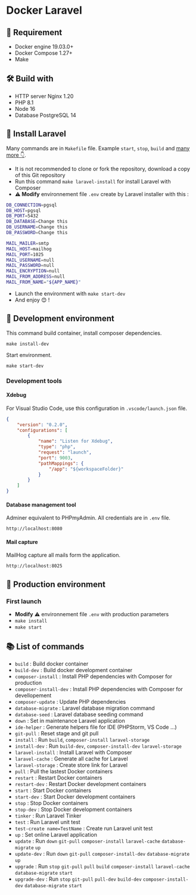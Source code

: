 # Docker Laravel

## 🚫 Requirement

- Docker engine 19.03.0+
- Docker Compose 1.27+
- Make

## 🛠 Build with

- HTTP server Nginx 1.20
- PHP 8.1
- Node 16
- Database PostgreSQL 14

## 📖 Install Laravel

Many commands are in `Makefile` file. Example `start`, `stop`, `build` and [many more 👇](#-list-of-commands).

- It is not recommended to clone or fork the repository, download a copy of this Git repository
- Run this command `make laravel-install` for install Laravel with Composer
- **⚠️ Modify** environnement file `.env` create by Laravel installer with this :

```bash
DB_CONNECTION=pgsql
DB_HOST=pgsql
DB_PORT=5432
DB_DATABASE=Change this
DB_USERNAME=Change this
DB_PASSWORD=Change this

MAIL_MAILER=smtp
MAIL_HOST=mailhog
MAIL_PORT=1025
MAIL_USERNAME=null
MAIL_PASSWORD=null
MAIL_ENCRYPTION=null
MAIL_FROM_ADDRESS=null
MAIL_FROM_NAME="${APP_NAME}"
```

- Launch the environment with `make start-dev`
- And enjoy 😊 !

## 🧰 Development environment

This command build container, install composer dependencies.

`make install-dev`

Start environment.

`make start-dev`

### Development tools

#### Xdebug

For Visual Studio Code, use this configuration in `.vscode/launch.json` file.

```json
{
    "version": "0.2.0",
    "configurations": [
        {
            "name": "Listen for Xdebug",
            "type": "php",
            "request": "launch",
            "port": 9003,
            "pathMappings": {
                "/app": "${workspaceFolder}"
            }
        }
    ]
}
```

#### Database management tool

Adminer equivalent to PHPmyAdmin. All credentials are in `.env` file.

`http://localhost:8080`

#### Mail capture

MailHog capture all mails form the application.

`http://localhost:8025`

## 💼 Production environment

### First launch

- **Modify** ⚠️ environnement file `.env` with production parameters
- `make install`
- `make start`

## 📚 List of commands

- `build` : Build docker container
- `build-dev` : Build docker development container
- `composer-install` : Install PHP dependencies with Composer for production
- `composer-install-dev` : Install PHP dependencies with Composer for devellopement
- `composer-update` : Update PHP dependencies
- `database-migrate` : Laravel database migration command
- `database-seed` : Laravel database seeding command
- `down` : Set in maintenance Laravel application
- `ide-helper` : Generate helpers file for IDE (PHPStorm, VS Code ...)
- `git-pull` : Reset stage and git pull
- `install` : Run `build`, `composer-install` `laravel-storage`
- `install-dev` : Run `build-dev`, `composer-install-dev` `laravel-storage`
- `laravel-install` : Install Laravel with Composer
- `laravel-cache` : Generate all cache for Laravel
- `laravel-storage` : Create store link for Laravel
- `pull` : Pull the lastest Docker containers
- `restart` : Restart Docker containers
- `restart-dev` : Restart Docker development containers
- `start` : Start Docker containers
- `start-dev` : Start Docker development containers
- `stop` : Stop Docker containers
- `stop-dev` : Stop Docker development containers
- `tinker` : Run Laravel Tinker
- `test` : Run Laravel unit test
- `test-create name=TestName` : Create run Laravel unit test
- `up` : Set online Laravel application
- `update` : Run `down` `git-pull` `composer-install` `laravel-cache` `database-migrate` `up`
- `update-dev` : Run `down` `git-pull` `composer-install-dev` `database-migrate` `up`
- `upgrade` : Run `stop` `git-pull` `pull` `build` `composer-install` `laravel-cache` `database-migrate` `start`
- `upgrade-dev` : Run `stop` `git-pull` `pull-dev` `build-dev` `composer-install-dev` `database-migrate` `start`
